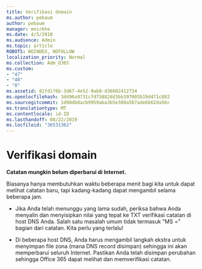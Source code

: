 ```yaml
---
title: Verifikasi domain
ms.author: pebaum
author: pebaum
manager: mnirkhe
ms.date: 4/5/2018
ms.audience: Admin
ms.topic: article
ROBOTS: NOINDEX, NOFOLLOW
localization_priority: Normal
ms.collection: Adm_O365
ms.custom:
- "47"
- "48"
- "8"
ms.assetid: 81fd176b-3d67-4e52-9ab8-d36602412734
ms.openlocfilehash: 3dd96a9731cfd75882dd3bb397005b19d471c882
ms.sourcegitcommit: 1d98db8acb9959aba3b5e308a567ade6b62da56c
ms.translationtype: MT
ms.contentlocale: id-ID
ms.lasthandoff: 08/22/2019
ms.locfileid: "36531362"
---
```

# <a name="verify-your-domain"></a>Verifikasi domain

 **Catatan mungkin belum diperbarui di Internet.**
  
Biasanya hanya membutuhkan waktu beberapa menit bagi kita untuk dapat melihat catatan baru, tapi kadang-kadang dapat mengambil selama beberapa jam. 
  
- Jika Anda telah menunggu yang lama sudah, periksa bahwa Anda menyalin dan menyisipkan nilai yang tepat ke TXT verifikasi catatan di host DNS Anda. Salah satu masalah umum tidak termasuk "MS =" bagian dari catatan. Kita perlu yang terlalu!

- Di beberapa host DNS, Anda harus mengambil langkah ekstra untuk menyimpan file zona (mana DNS record disimpan) sehingga ini akan memperbarui seluruh Internet. Pastikan Anda telah disimpan perubahan sehingga Office 365 dapat melihat dan memverifikasi catatan.
